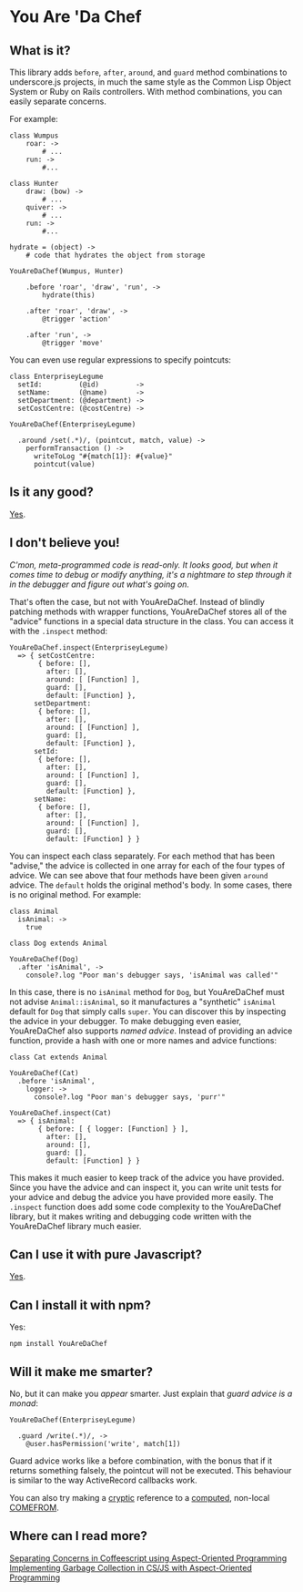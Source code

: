 You Are 'Da Chef
===

What is it?
---

This library adds `before`, `after`, `around`, and `guard` method combinations to underscore.js projects, in much the same style as the Common Lisp Object System or Ruby on Rails controllers. With method combinations, you can easily separate concerns.

For example:

    class Wumpus
        roar: ->
            # ...
        run: ->
            #...

    class Hunter
        draw: (bow) ->
            # ...
        quiver: ->
            # ...
        run: ->
            #...

    hydrate = (object) ->
        # code that hydrates the object from storage

    YouAreDaChef(Wumpus, Hunter)
    
        .before 'roar', 'draw', 'run', ->
            hydrate(this)
            
        .after 'roar', 'draw', ->
            @trigger 'action'
            
        .after 'run', ->
            @trigger 'move'
            
You can even use regular expressions to specify pointcuts:

    class EnterpriseyLegume
      setId:         (@id)         ->
      setName:       (@name)       ->
      setDepartment: (@department) ->
      setCostCentre: (@costCentre) ->
    
    YouAreDaChef(EnterpriseyLegume)
    
      .around /set(.*)/, (pointcut, match, value) ->
        performTransaction () ->
          writeToLog "#{match[1]}: #{value}"
          pointcut(value)
    

Is it any good?
---

[Yes][y].

[y]: http://news.ycombinator.com/item?id=3067434

I don't believe you!
---

*C'mon, meta-programmed code is read-only. It looks good, but when it comes time to debug or modify anything, it's a nightmare to step through it in the debugger and figure out what's going on.*

That's often the case, but not with YouAreDaChef. Instead of blindly patching methods with wrapper functions, YouAreDaChef stores all of the "advice" functions in a special data structure in the class. You can access it with the `.inspect` method:

    YouAreDaChef.inspect(EnterpriseyLegume)
      => { setCostCentre: 
           { before: [],
             after: [],
             around: [ [Function] ],
             guard: [],
             default: [Function] },
          setDepartment: 
           { before: [],
             after: [],
             around: [ [Function] ],
             guard: [],
             default: [Function] },
          setId: 
           { before: [],
             after: [],
             around: [ [Function] ],
             guard: [],
             default: [Function] },
          setName: 
           { before: [],
             after: [],
             around: [ [Function] ],
             guard: [],
             default: [Function] } }
             
You can inspect each class separately. For each method that has been "advise," the advice is collected in one array for each of the four types of advice. We can see above that four methods have been given `around` advice. The `default` holds the original method's body. In some cases, there is no original method. For example:

    class Animal
      isAnimal: ->
        true
    
    class Dog extends Animal

    YouAreDaChef(Dog)
      .after 'isAnimal', ->
        console?.log "Poor man's debugger says, 'isAnimal was called'"
        
In this case, there is no `isAnimal` method for `Dog`, but YouAreDaChef must not advise `Animal::isAnimal`, so it manufactures a "synthetic" `isAnimal` default for `Dog` that simply calls `super`. You can discover this by inspecting the advice in your debugger. To make debugging even easier, YouAreDaChef also supports *named advice*. Instead of providing an advice function, provide a hash with one or more names and advice functions:

    class Cat extends Animal

    YouAreDaChef(Cat)
      .before 'isAnimal',
        logger: -> 
          console?.log "Poor man's debugger says, 'purr'"
          
    YouAreDaChef.inspect(Cat)
      => { isAnimal: 
           { before: [ { logger: [Function] } ],
             after: [],
             around: [],
             guard: [],
             default: [Function] } }

This makes it much easier to keep track of the advice you have provided. Since you have the advice and can inspect it, you can write unit tests for your advice and debug the advice you have provided more easily. The `.inspect` function does add some code complexity to the YouAreDaChef library, but it makes writing and debugging code written with the YouAreDaChef library much easier.

Can I use it with pure Javascript?
---

[Yes][js].

Can I install it with npm?
---

Yes:

    npm install YouAreDaChef

Will it make me smarter?
---

No, but it can make you *appear* smarter. Just explain that *guard advice is a monad*:
    
    YouAreDaChef(EnterpriseyLegume)
    
      .guard /write(.*)/, ->
        @user.hasPermission('write', match[1])

Guard advice works like a before combination, with the bonus that if it returns something falsely, the pointcut will not be executed. This behaviour is similar to the way ActiveRecord callbacks work.

You can also try making a [cryptic][cry] reference to a [computed][comp], non-local [COMEFROM][cf]. 

[cf]: http://en.wikipedia.org/wiki/COMEFROM
[cry]: http://www.reddit.com/r/programming/comments/m4r4t/aspectoriented_programming_in_coffeescript_with_a/c2yfx6w
[comp]: http://en.wikipedia.org/wiki/Goto#Computed_GOTO

Where can I read more?
---

[Separating Concerns in Coffeescript using Aspect-Oriented Programming][blog]  
[Implementing Garbage Collection in CS/JS with Aspect-Oriented Programming][gc]

[js]: https://github.com/raganwald/YouAreDaChef/blob/master/lib/YouAreDaChef.js
[gc]: https://github.com/raganwald/homoiconic/blob/master/2012/03/garbage_collection_in_coffeescript.md#readme
[blog]: https://github.com/raganwald/homoiconic/blob/master/2011/11/YouAreDaChef.md#readme